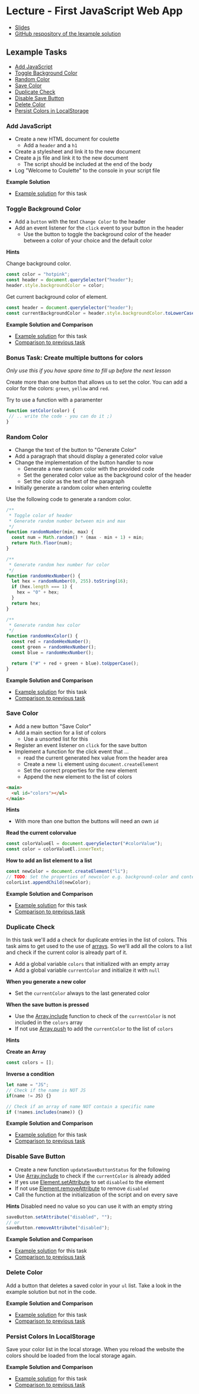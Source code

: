 # Lecture - First JavaScript Web App

- [Slides](https://docs.google.com/presentation/d/17l5_-J0EB-0DyGPAGamW8o1-ygo4Ia6L3U9kNTDrMYs)
- [GitHub respository of the lexample solution](https://github.com/coding-bootcamps-eu/lexample-coulette)

## Lexample Tasks

- [Add JavaScript](#add-javascript)
- [Toggle Background Color](#toggle-background-color)
- [Random Color](#random-color)
- [Save Color](#save-color)
- [Duplicate Check](#duplicate-check)
- [Disable Save Button](#disable-save-button)
- [Delete Color](#delete-color)
- [Persist Colors in LocalStorage](#persist-colors-in-localstorage)

### Add JavaScript

- Create a new HTML document for coulette
  - Add a `header` and a `h1`
- Create a stylesheet and link it to the new document
- Create a js file and link it to the new document
  - The script should be included at the end of the body
- Log "Welcome to Coulette" to the console in your script file

**Example Solution**

- [Example solution](https://codesandbox.io/s/github/coding-bootcamps-eu/lexample-coulette/blob/add-javascript/) for this task

### Toggle Background Color

- Add a `button` with the text `Change Color` to the header
- Add an event listener for the `click` event to your button in the header
  - Use the button to toggle the background color of the header between a color of your choice and the default color

**Hints**

Change background color.

```js
const color = "hotpink";
const header = document.querySelector("header");
header.style.backgroundColor = color;
```

Get current background color of element.

```js
const header = document.querySelector("header");
const currentBackgroundColor = header.style.backgroundColor.toLowerCase();
```

**Example Solution and Comparison**

- [Example solution](https://codesandbox.io/s/github/coding-bootcamps-eu/lexample-coulette/blob/toggle-background-color/) for this task
- [Comparison to previous task](https://github.com/coding-bootcamps-eu/lexample-coulette/compare/add-javascript...toggle-background-color)


### Bonus Task: Create multiple buttons for colors ### 

*Only use this if you have spare time to fill up before the next lesson* 

Create more than one button that allows us to set the color.
You can add a color for the colors: `green`, `yellow` and `red`.

Try to use a function with a paramenter

```js
function setColor(color) {
 // .. write the code - you can do it ;) 
}
```

### Random Color

- Change the text of the button to "Generate Color"
- Add a paragraph that should display a generated color value
- Change the implementation of the button handler to now
  - Generate a new random color with the provided code
  - Set the generated color value as the background color of the header
  - Set the color as the text of the paragraph
- Initially generate a random color when entering coulette

Use the following code to generate a random color.

```js
/**
 * Toggle color of header
 * Generate random number between min and max
 */
function randomNumber(min, max) {
  const num = Math.random() * (max - min + 1) + min;
  return Math.floor(num);
}

/**
 * Generate random hex number for color
 */
function randomHexNumber() {
  let hex = randomNumber(0, 255).toString(16);
  if (hex.length === 1) {
    hex = "0" + hex;
  }
  return hex;
}

/**
 * Generate random hex color
 */
function randomHexColor() {
  const red = randomHexNumber();
  const green = randomHexNumber();
  const blue = randomHexNumber();

  return ("#" + red + green + blue).toUpperCase();
}
```

**Example Solution and Comparison**

- [Example solution](https://codesandbox.io/s/github/coding-bootcamps-eu/lexample-coulette/blob/random-color/) for this task
- [Comparison to previous task](https://github.com/coding-bootcamps-eu/lexample-coulette/compare/toggle-background-color...random-color)

### Save Color

- Add a new button "Save Color"
- Add a main section for a list of colors
  - Use a unsorted list for this
- Register an event listener on `click` for the save button
- Implement a function for the click event that ...
  - read the current generated hex value from the header area
  - Create a new `li` element using `document.createElement`
  - Set the correct properties for the new element
  - Append the new element to the list of colors


```html
<main>
  <ul id="colors"></ul>
</main>
```




**Hints**

- With more than one button the buttons will need an own `id`

**Read the current colorvalue**
```js
const colorValueEl = document.querySelector("#colorValue");
const color = colorValueEl.innerText;
```

**How to add an list element to a list**
```js
const newColor = document.createElement("li");
// TODO: Set the properties of newcolor e.g. background-color and content
colorList.appendChild(newColor);
```

**Example Solution and Comparison**

- [Example solution](https://codesandbox.io/s/github/coding-bootcamps-eu/lexample-coulette/blob/save-color/) for this task
- [Comparison to previous task](https://github.com/coding-bootcamps-eu/lexample-coulette/compare/random-color...save-color)

### Duplicate Check

In this task we'll add a check for duplicate entries in the list of colors.
This task aims to get used to the use of [arrays](https://developer.mozilla.org/en-US/docs/Web/JavaScript/Reference/Global_Objects/Array).
So we'll add all the colors to a list and check if the current color is already part of it.

- Add a global variable `colors` that initialized with an empty array
- Add a global variable `currentColor` and initialize it with `null`

**When you generate a new color**
- Set the `currentColor` always to the last generated color

**When the save button is pressed** 
- Use the [Array.include](https://developer.mozilla.org/en-US/docs/Web/JavaScript/Reference/Global_Objects/Array/includes) function to check of the `currentColor` is not included in the `colors` array
- If not use [Array.push](https://developer.mozilla.org/en-US/docs/Web/JavaScript/Reference/Global_Objects/Array/push) to add the `currentColor` to the list of `colors`


**Hints**

**Create an Array** 
```js
const colors = [];
```

**Inverse a condition** 
```js
let name = "JS";
// Check if the name is NOT JS
if(name != JS) {}

// Check if an array of name NOT contain a specific name
if (!names.includes(name)) {}
```



**Example Solution and Comparison**

- [Example solution](https://codesandbox.io/s/github/coding-bootcamps-eu/lexample-coulette/blob/duplicate-check/) for this task
- [Comparison to previous task](https://github.com/coding-bootcamps-eu/lexample-coulette/compare/save-color...duplicate-check)

### Disable Save Button

- Create a new function `updateSaveButtonStatus` for the following
- Use [Array.include](https://developer.mozilla.org/en-US/docs/Web/JavaScript/Reference/Global_Objects/Array/includes) to check if the `currentColor` is already added
- If yes use [Element.setAttribute](https://developer.mozilla.org/en-US/docs/Web/API/Element/setAttribute) to set `disabled` to the element
- If not use [Element.removeAttribute](https://developer.mozilla.org/en-US/docs/Web/API/Element/removeAttribute) to remove `disabled`
- Call the function at the initialization of the script and on every save 

**Hints**
Disabled need no value so you can use it with an empty string

```js
saveButton.setAttribute("disabled", "");
// or
saveButton.removeAttribute("disabled");
```

**Example Solution and Comparison**

- [Example solution](https://codesandbox.io/s/github/coding-bootcamps-eu/lexample-coulette/blob/disable-save-button/) for this task
- [Comparison to previous task](https://github.com/coding-bootcamps-eu/lexample-coulette/compare/duplicate-check...disable-save-button)

### Delete Color

Add a button that deletes a saved color in your `ul` list.
Take a look in the example solution but not in the code.

**Example Solution and Comparison**

- [Example solution](https://codesandbox.io/s/github/coding-bootcamps-eu/lexample-coulette/blob/delete-color/) for this task
- [Comparison to previous task](https://github.com/coding-bootcamps-eu/lexample-coulette/compare/disable-save-button...delete-color)

### Persist Colors In LocalStorage

Save your color list in the local storage. When you reload the website the colors should be loaded from the local storage again.

**Example Solution and Comparison**

- [Example solution](https://codesandbox.io/s/github/coding-bootcamps-eu/lexample-coulette/blob/persist-colors-in-localstorage/) for this task
- [Comparison to previous task](https://github.com/coding-bootcamps-eu/lexample-coulette/compare/delete-color...persist-colors-in-localstorage)
